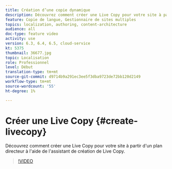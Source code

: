 ```yaml
---
title: Création d’une copie dynamique
description: Découvrez comment créer une Live Copy pour votre site à partir d'un plan directeur à l'aide de l'assistant de création de Live Copy.
feature: Copie de langue, Gestionnaire de sites multiples
topics: localization, authoring, content-architecture
audience: all
doc-type: feature video
activity: use
version: 6.3, 6.4, 6.5, cloud-service
kt: 5375
thumbnail: 36677.jpg
topic: Localisation
role: Professionnel
level: Début
translation-type: tm+mt
source-git-commit: d9714b9a291ec3ee5f3dba9723de72bb120d2149
workflow-type: tm+mt
source-wordcount: '55'
ht-degree: 1%

---
```



# Créer une Live Copy {#create-livecopy}

Découvrez comment créer une Live Copy pour votre site à partir d&#39;un plan directeur à l&#39;aide de l&#39;assistant de création de Live Copy.

>[!VIDEO](https://video.tv.adobe.com/v/36677?quality=12&learn=on)
